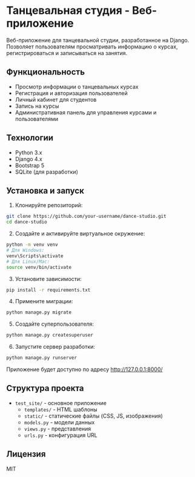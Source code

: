 # Танцевальная студия - Веб-приложение

Веб-приложение для танцевальной студии, разработанное на Django. Позволяет пользователям просматривать информацию о курсах, регистрироваться и записываться на занятия.

## Функциональность

- Просмотр информации о танцевальных курсах
- Регистрация и авторизация пользователей
- Личный кабинет для студентов
- Запись на курсы
- Административная панель для управления курсами и пользователями

## Технологии

- Python 3.x
- Django 4.x
- Bootstrap 5
- SQLite (для разработки)

## Установка и запуск

1. Клонируйте репозиторий:
```bash
git clone https://github.com/your-username/dance-studio.git
cd dance-studio
```

2. Создайте и активируйте виртуальное окружение:
```bash
python -m venv venv
# Для Windows:
venv\Scripts\activate
# Для Linux/Mac:
source venv/bin/activate
```

3. Установите зависимости:
```bash
pip install -r requirements.txt
```

4. Примените миграции:
```bash
python manage.py migrate
```

5. Создайте суперпользователя:
```bash
python manage.py createsuperuser
```

6. Запустите сервер разработки:
```bash
python manage.py runserver
```

Приложение будет доступно по адресу http://127.0.0.1:8000/

## Структура проекта

- `test_site/` - основное приложение
  - `templates/` - HTML шаблоны
  - `static/` - статические файлы (CSS, JS, изображения)
  - `models.py` - модели данных
  - `views.py` - представления
  - `urls.py` - конфигурация URL

## Лицензия

MIT 